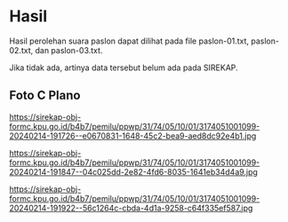 # Hasil

Hasil perolehan suara paslon dapat dilihat pada file paslon-01.txt, paslon-02.txt, dan paslon-03.txt.

Jika tidak ada, artinya data tersebut belum ada pada SIREKAP.

## Foto C Plano

https://sirekap-obj-formc.kpu.go.id/b4b7/pemilu/ppwp/31/74/05/10/01/3174051001099-20240214-191726--e0670831-1648-45c2-bea9-aed8dc92e4b1.jpg

https://sirekap-obj-formc.kpu.go.id/b4b7/pemilu/ppwp/31/74/05/10/01/3174051001099-20240214-191847--04c025dd-2e82-4fd6-8035-1641eb34d4a9.jpg

https://sirekap-obj-formc.kpu.go.id/b4b7/pemilu/ppwp/31/74/05/10/01/3174051001099-20240214-191922--56c1264c-cbda-4d1a-9258-c64f335ef587.jpg
